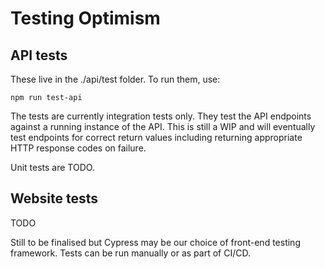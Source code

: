# Testing Optimism

## API tests

These live in the ./api/test folder. To run them, use:

`npm run test-api`

The tests are currently integration tests only. They test the API endpoints against a running instance of the API. This is still a WIP and will eventually test endpoints for correct return values including returning appropriate HTTP response codes on failure.

Unit tests are TODO.


## Website tests

TODO

Still to be finalised but Cypress may be our choice of front-end testing framework. Tests can be run manually or as part of CI/CD.